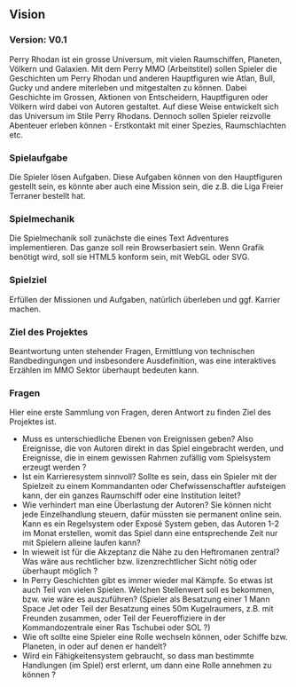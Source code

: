 ## Vision

### Version: V0.1

Perry Rhodan ist ein grosse Universum, mit vielen Raumschiffen, Planeten, Völkern und Galaxien. Mit dem Perry MMO (Arbeitstitel) sollen Spieler die Geschichten um Perry Rhodan und anderen Hauptfiguren wie Atlan, Bull, Gucky und andere miterleben und mitgestalten zu können. Dabei Geschichte im Grossen, Aktionen von Entscheidern, Hauptfiguren oder Völkern wird dabei von Autoren gestaltet. Auf diese Weise entwickelt sich das Universum im Stile Perry Rhodans. Dennoch sollen Spieler reizvolle Abenteuer erleben können - Erstkontakt mit einer Spezies, Raumschlachten etc.

### Spielaufgabe

Die Spieler lösen Aufgaben. Diese Aufgaben können von den Hauptfiguren gestellt sein, es könnte aber auch eine Mission sein, die z.B. die Liga Freier Terraner bestellt hat. 

### Spielmechanik

Die Spielmechanik soll zunächste die eines Text Adventures implementieren. Das ganze soll rein Browserbasiert sein. Wenn Grafik benötigt wird, soll sie HTML5 konform sein, mit WebGL oder SVG.

### Spielziel

Erfüllen der Missionen und Aufgaben, natürlich überleben und ggf. Karrier machen. 

### Ziel des Projektes

Beantwortung unten stehender Fragen, Ermittlung von technischen Randbedingungen und insbesondere Ausdefinition, was eine interaktives Erzählen im MMO Sektor überhaupt bedeuten kann.

### Fragen

Hier eine erste Sammlung von Fragen, deren Antwort zu finden Ziel des Projektes ist.

 * Muss es unterschiedliche Ebenen von Ereignissen geben? Also Ereignisse, die von Autoren direkt in das Spiel eingebracht werden, und Ereignisse, die in einem gewissen Rahmen zufällig vom Spielsystem erzeugt werden ?
 * Ist ein Karrieresystem sinnvoll? Sollte es sein, dass ein Spieler mit der Spielzeit zu einem Kommandanten oder Chefwissenschaftler aufsteigen kann, der ein ganzes Raumschiff oder eine Institution leitet?
 * Wie verhindert man eine Überlastung der Autoren? Sie können nicht jede Einzelhandlung steuern, dafür müssten sie permanent online sein. Kann es ein Regelsystem oder Exposé System geben, das Autoren 1-2 im Monat erstellen, womit das Spiel dann eine entsprechende Zeit nur mit Spielern alleine laufen kann?
 * In wieweit ist für die Akzeptanz die Nähe zu den Heftromanen zentral? Was wäre aus rechtlicher bzw. lizenzrechtlicher Sicht nötig oder überhaupt möglich ?
 * In Perry Geschichten gibt es immer wieder mal Kämpfe. So etwas ist auch Teil von vielen Spielen. Welchen Stellenwert soll es bekommen, bzw. wie wäre es auszuführen? (Spieler als Besatzung einer 1 Mann Space Jet oder Teil der Besatzung eines 50m Kugelraumers, z.B. mit Freunden zusammen, oder Teil der Feueroffiziere in der Kommandozentrale einer Ras Tschubei oder SOL ?)
  * Wie oft sollte eine Spieler eine Rolle wechseln können, oder Schiffe bzw. Planeten, in oder auf denen er handelt?
  * Wird ein Fähigkeitensystem gebraucht, so dass man bestimmte Handlungen (im Spiel) erst erlernt, um dann eine Rolle annehmen zu können ?



